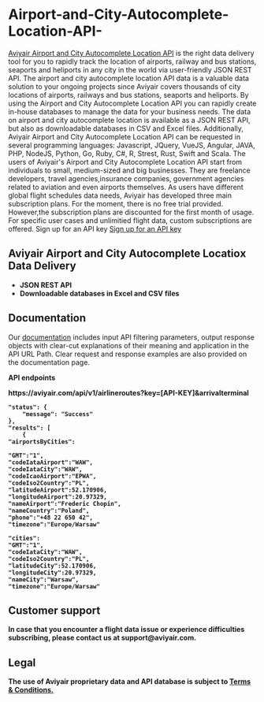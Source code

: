 # Airport-and-City-Autocomplete-Location-API-
<a href="https://aviyair.com/airport-and-city-autocomplete-location-api/" rel="nofollow"> Aviyair Airport and City Autocomplete Location API</a> is the right data delivery tool for you to rapidly track the location of airports, railway and bus stations, seaports and heliports in any city in the world via user-friendly JSON REST API. 
The airport and city autocomplete location API data is a valuable data solution to your ongoing projects since Aviyair covers thousands of city locations of airports, railways and bus stations, seaports and heliports. By using the Airport and City Autocomplete Location API you can rapidly create in-house databases to manage the data for your business needs. The data on airport and city autocomplete location is available as a JSON REST API, but also as downloadable databases in CSV and Excel files. Additionally, Aviyair Airport and City Autocomplete Location API can be requested in several programming languages: Javascript, JQuery, VueJS, Angular, JAVA, PHP, NodeJS, Python, Go, Ruby, C#, R, Strest, Rust, Swift and Scala. The users of Aviyair's Airport and City Autocomplete Location API start from individuals to small, medium-sized and big businesses. They are freelance developers, travel agencies,insurance companies, government agencies related to aviation and even airports themselves. As users have different global flight schedules data needs, Aviyair has developed three main subscription plans. For the moment, there is no free trial provided. However,the subscription plans are discounted for the first month of usage. For specific user cases and unlimitied flight data, custom subscriptions are offered. Sign up for an API key <a href="https://aviyair.com/pricing-subscription-plans/" rel="nofollow"> Sign up for an API key</a> 

<h2> Aviyair Airport and City Autocomplete Locatioх Data Delivery</h2>
<ul>
 	<li><strong>JSON REST API</strong></li>
 	<li><strong>Downloadable databases in Excel and CSV files </strong></li>
</ul>

<h2>Documentation</h2>

Our <a href="https://aviyair.com/documentation/" rel="nofollow">documentation</a> includes input API filtering parameters, output response objects with clear-cut explanations of their meaning and application in the API URL Path. Clear request and response examples are also provided on the documentation page.

<p><strong>API endpoints<p>
https://aviyair.com/api/v1/airlineroutes?key=[API-KEY]&arrivalterminal

    "status": {
        "message": "Success"
    },
    "results": [
        {
    "airportsByCities":

    "GMT":"1",
    "codeIataAirport":"WAW",
    "codeIataCity":"WAW",
    "codeIcaoAirport":"EPWA",
    "codeIso2Country":"PL",
    "latitudeAirport":52.170906,
    "longitudeAirport":20.97329,
    "nameAirport":"Frederic Chopin",
    "nameCountry":"Poland",
    "phone":"+48 22 650 42",
    "timezone":"Europe/Warsaw"

    "cities":
    "GMT":"1",
    "codeIataCity":"WAW",
    "codeIso2Country":"PL",
    "latitudeCity":52.170906,
    "longitudeCity":20.97329,
    "nameCity":"Warsaw",
    "timezone":"Europe/Warsaw"     
     
     
<h2>Customer support</h2>
In case that you encounter a flight data issue or experience difficulties subscribing, please contact us at support@aviyair.com.

<h2>Legal</h2>
<p> The use of Aviyair proprietary data and API database is subject to  <a href="https://aviyair.com/terms-and-conditions/"> Terms &amp; Conditions.</a></p>







